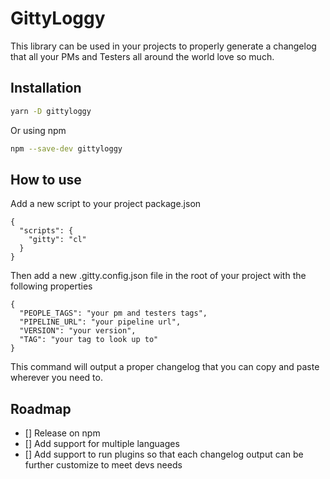 # GittyLoggy

This library can be used in your projects to properly generate a changelog
that all your PMs and Testers all around the world love so much.

## Installation

```bash
yarn -D gittyloggy
```

Or using npm

```bash
npm --save-dev gittyloggy
```

## How to use

Add a new script to your project package.json

```json5
{
  "scripts": {
    "gitty": "cl"
  }
}
```

Then add a new .gitty.config.json file in the root of your project with the following properties

```json5
{
  "PEOPLE_TAGS": "your pm and testers tags",
  "PIPELINE_URL": "your pipeline url",
  "VERSION": "your version",
  "TAG": "your tag to look up to"
}
```

This command will output a proper changelog that you can copy and paste wherever you need to.

## Roadmap

- [] Release on npm
- [] Add support for multiple languages
- [] Add support to run plugins so that each changelog output can be further customize to meet devs needs
